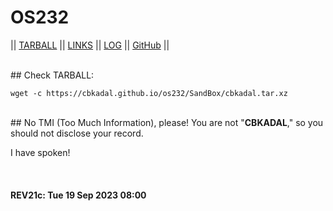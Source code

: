 # OS232

|| [TARBALL](SandBox/cbkadal.tar.xz) || [LINKS](LINKS/) || [LOG](TXT/mylog.txt) || [GitHub](https://github.com/cbkadal/os232/) ||

<br>
## Check TARBALL:

```
wget -c https://cbkadal.github.io/os232/SandBox/cbkadal.tar.xz

```

<br>
## No TMI (Too Much Information), please! 
You are not "<b>CBKADAL</b>," so you should not disclose your record.

I have spoken!

<br><b>
#### REV21c: Tue 19 Sep 2023 08:00
<br>
